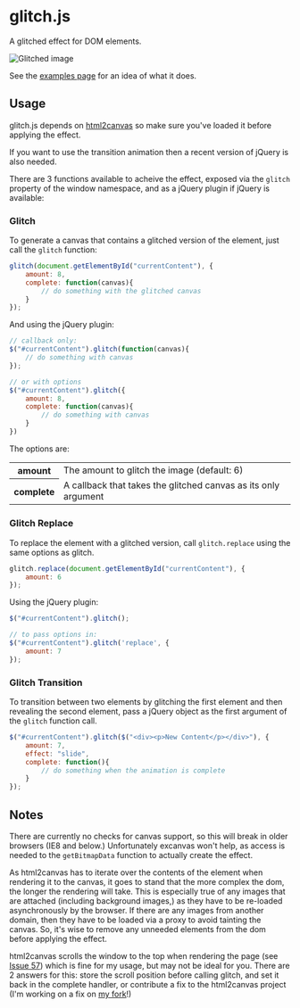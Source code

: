 glitch.js
=========

A glitched effect for DOM elements.

![Glitched image](http://sjhewitt.github.com/glitch.js/images/example.png)

See the [examples page](http://sjhewitt.github.com/glitch.js/examples.html) for 
an idea of what it does.

Usage
-----

glitch.js depends on [html2canvas](https://github.com/niklasvh/html2canvas) so 
make sure you've loaded it before applying the effect.

If you want to use the transition animation then a recent version of jQuery is
also needed.

There are 3 functions available to acheive the effect, exposed via the `glitch`
property of the window namespace, and as a jQuery plugin if jQuery is available: 

### Glitch

To generate a canvas that contains a glitched version of the element, just
call the `glitch` function:

```javascript
glitch(document.getElementById("currentContent"), {
    amount: 8,
    complete: function(canvas){
        // do something with the glitched canvas
    }
});
```

And using the jQuery plugin:

```javascript
// callback only:
$("#currentContent").glitch(function(canvas){
    // do something with canvas
});

// or with options
$("#currentContent").glitch({
    amount: 8,
    complete: function(canvas){
        // do something with canvas
    }
})
```

The options are:

<table>
    <tr>
        <th>amount</th>
        <td>The amount to glitch the image (default: 6)</td>
    </tr>
    <tr>
        <th>complete</th>
        <td>A callback that takes the glitched canvas as its only argument</td>
    </tr>
</table>

### Glitch Replace

To replace the element with a glitched version, call `glitch.replace` using the
same options as glitch.

```javascript
glitch.replace(document.getElementById("currentContent"), {
    amount: 6
});
```

Using the jQuery plugin:

```javascript
$("#currentContent").glitch();

// to pass options in:
$("#currentContent").glitch('replace', {
    amount: 7
});
```

### Glitch Transition

To transition between two elements by glitching the first element and then 
revealing the second element, pass a jQuery object as the first argument of the
`glitch` function call.

```javascript
$("#currentContent").glitch($("<div><p>New Content</p></div>"), {
    amount: 7,
    effect: "slide",
    complete: function(){
        // do something when the animation is complete
    }
});
```

Notes
-----

There are currently no checks for canvas support, so this will break in older 
browsers (IE8 and below.) Unfortunately excanvas won't help, as access is needed
to the `getBitmapData` function to actually create the effect.

As html2canvas has to iterate over the contents of the element when rendering it
to the canvas, it goes to stand that the more complex the dom, the longer the 
rendering will take. This is especially true of any images that are attached 
(including background images,) as they have to be re-loaded asynchronously by 
the browser. If there are any images from another domain, then they have to be 
loaded via a proxy to avoid tainting the canvas. So, it's wise to remove any 
unneeded elements from the dom before applying the effect.

html2canvas scrolls the window to the top when rendering the page (see 
[Issue 57](https://github.com/niklasvh/html2canvas/issues/57)) which is fine for
my usage, but may not be ideal for you. There are 2 answers for this: store the 
scroll position before calling glitch, and set it back in the complete handler, 
or contribute a fix to the html2canvas project (I'm working on a fix on 
[my fork](https://github.com/sjhewitt/html2canvas/tree/no-scroll)!)
